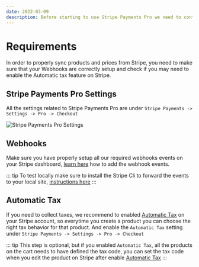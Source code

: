 ```yaml
---
date: 2022-03-09
description: Before starting to use Stripe Payments Pro we need to confirm that we have the webhooks and the automatic taxes feature properly setup.
---
```


# Requirements

In order to properly sync products and prices from Stripe, you need to make sure that your Webhooks are correctly setup and check if you may need to enable the Automatic tax feature on Stripe.

## Stripe Payments Pro Settings
All the settings related to Stripe Payments Pro are under `Stripe Payments -> Settings -> Pro -> Checkout`

![Stripe Payments Pro Settings](https://enupal.com/assets/docs/stripe-payments-pro-settings.png)

## Webhooks 
Make sure you have properly setup all our required webhooks events on your Stripe dashboard, [learn here](https://docs.enupal.com/stripe-payments/stripe-payment-forms/webhook.html) how to add the webhook events.

::: tip
To test locally make sure to install the Stripe Cli to forward the events to your local site, [instructions here](https://docs.enupal.com/stripe-payments/stripe-payment-forms/webhook.html)
:::

## Automatic Tax 

If you need to collect taxes, we recommend to enabled [Automatic Tax](https://stripe.com/tax) on your Stripe account, so everytime you create a product you can choose the right tax behavior for that product. And enable the `Automatic Tax` setting under `Stripe Payments -> Settings -> Pro -> Checkout`

::: tip
This step is optional, but if you enabled `Automatic Tax`, all the products on the cart needs to have defined the tax code, you can set the tax code when you edit the product on Stripe after enable [Automatic Tax](https://stripe.com/tax)
:::

